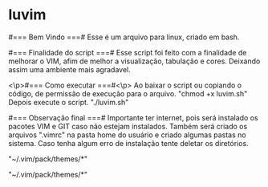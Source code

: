 # luvim
#=== Bem Vindo ===#
Esse é um arquivo para linux, criado em bash.

#=== Finalidade do script ===#
Esse script foi feito com a finalidade de melhorar o VIM, afim de melhor a 
visualização, tabulação e cores.
Deixando assim uma ambiente mais agradavel.

<\p>#=== Como executar ===#<\p>
Ao baixar o script ou copiando o código, de permissão de execução para o 
arquivo.
"chmod +x luvim.sh"
Depois execute o script.
"./luvim.sh"


#=== Observação final ===#
Importante ter internet, pois será instalado os pacotes VIM e GIT caso não
estejam instalados.
Também será criado os arquivos ".vimrc" na pasta home do usuário e criado 
algumas pastas no sistema.
Caso tenha algum erro de instalação tente deletar os diretórios.

"~/.vim/pack/themes/*"

"~/.vim/pack/themes/*"
